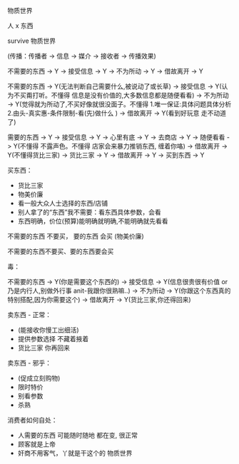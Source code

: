 
物质世界

人 x 东西

survive 物质世界

(传播：传播者 -> 信息 -> 媒介 -> 接收者 -> 传播效果)

不需要的东西 -> Y -> 接受信息 -> Y -> 不为所动 -> Y -> 借故离开 -> Y

不需要的东西 -> Y(无法判断自己需要什么,被说动了或长草) -> 接受信息 -> Y(认为不买甭打听。不懂得 信息是没有价值的,大多数信息都是随便看看) -> 不为所动 -> Y(觉得就为所动了,不买好像就很没面子。不懂得 1.唯一保证:具体问题具体分析 2.由头-真实惠-条件限制-看(先)做什么 ) -> 借故离开 -> Y(看到好玩意 走不动道了)

需要的东西 -> Y -> 接受信息 -> Y -> 心里有底 -> Y -> 去商店 -> Y -> 随便看看 -> Y(不懂得 不露声色。不懂得 店家会来暴力推销东西, 缠着你咯) -> 借故离开 -> Y(不懂得货比三家) -> 货比三家 -> Y -> 借故离开 -> Y -> 买到东西 -> Y

买东西：
- 货比三家
- 物美价廉
- 看一般大众人士选择的东西/店铺
- 别人拿了的“东西”我不需要：看东西具体参数，会看
- 东西明确，价位(预算)能明确就明确,不能明确就先看看



不需要的东西 不要买，
要的东西 会买 (物美价廉)

不需要的东西不要买、要的东西要会买


毒：

不需要的东西 -> Y(你是需要这个东西的) -> 接受信息 -> Y(信息很贵很有价值 or 乃是内行人,别做外行事 anit-我跟你很熟嘛..) -> 不为所动 -> Y(你跟这个东西真的特别搭配,因为你需要这个) -> 借故离开 -> Y(货比三家,你还得回来)

卖东西 - 正常：
- (能接收你慢工出细活)
- 提供参数选择 不藏着掖着
- 货比三家 你再回来


卖东西 - 邪乎：
- (促成立刻购物)
- 限时特价
- 别看参数
- 杀熟


消费者如何自处：
- 人需要的东西 可能随时随地 都在变, 很正常
- 顾客就是上帝
- 奸商不用客气，丫就是干这个的 物质世界


